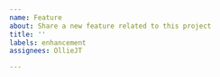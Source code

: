 ```yaml
---
name: Feature
about: Share a new feature related to this project
title: ''
labels: enhancement
assignees: OllieJT

---
```



